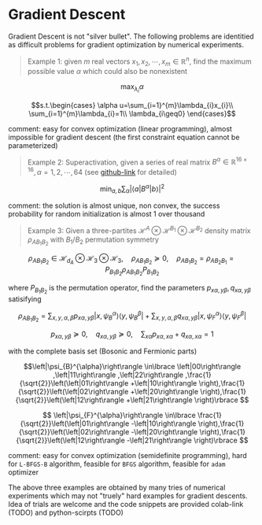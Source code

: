 # Gradient Descent

Gradient Descent is not "silver bullet". The following problems are identitied as difficult problems for gradient optimization by numerical experiments.

> Example 1: given $m$ real vectors $x_1,x_2,\cdots,x_m\in \mathbb{R}^n$, find the maximum possible value $\alpha$ which could also be nonexistent

$$\max_{\lambda_i} \alpha$$

$$s.t.\begin{cases}
\alpha u=\sum_{i=1}^{m}\lambda_{i}x_{i}\\
\sum_{i=1}^{m}\lambda_{i}=1\\
\lambda_{i\geq0}
\end{cases}$$

comment: easy for convex optimization (linear programming), almost impossible for gradient descent (the first constraint equation cannot be parameterized)

> Example 2: Superactivation, given a series of real matrix $B^{\alpha}\in \mathbb{R}^{16\times 16},\alpha=1,2,\cdots,64$ (see [github-link](https://github.com/husisy/biquadratic-optimization) for detailed)

$$\min_{a,b} \sum_{\alpha}\left|\left\langle a\right|B^{\alpha}\left|b\right\rangle \right|^{2}$$

comment: the solution is almost unique, non convex, the success probability for random initialization is almost 1 over thousand

> Example 3: Given a three-partites $\mathcal{H}^A\otimes\mathcal{H}^{B_1}\otimes\mathcal{H}^{B_2}$ density matrix $\rho_{AB_1B_2}$ with $B_1/B_2$ permutation symmetry

$$\rho_{AB_{1}B_{2}}\in\mathcal{H}_{d_{A}}\otimes\mathcal{H}_{3}\otimes\mathcal{H}_{3},\quad \rho_{AB_{1}B_{2}}\succeq 0,\quad\rho_{AB_{1}B_{2}}=\rho_{AB_{2}B_{1}}=P_{B_{1}B_{2}}\rho_{AB_{1}B_{2}}P_{B_{1}B_{2}}$$

where $P_{B_1B_2}$ is the permutation operator, find the parameters $p_{x\alpha,y\beta},q_{x\alpha,y\beta}$ satisifying

$$\rho_{AB_{1}B_{2}}=\sum_{x,y,\alpha,\beta}p_{x\alpha,y\beta}\left|x,\psi_{B}^{\alpha}\right\rangle \left\langle y,\psi_{B}^{\beta}\right|+\sum_{x,y,\alpha,\beta}q_{x\alpha,y\beta}\left|x,\psi_{F}^{\alpha}\right\rangle \left\langle y,\psi_{F}^{\beta}\right|$$

$$p_{x\alpha,y\beta}\succeq0,\quad q_{x\alpha,y\beta}\succeq0,\quad\sum_{x\alpha}p_{x\alpha,x\alpha}+q_{x\alpha,x\alpha}=1$$

with the complete basis set (Bosonic and Fermionic parts)

$$\left|\psi_{B}^{\alpha}\right\rangle \in\lbrace \left|00\right\rangle ,\left|11\right\rangle ,\left|22\right\rangle ,\frac{1}{\sqrt{2}}\left(\left|01\right\rangle +\left|10\right\rangle \right),\frac{1}{\sqrt{2}}\left(\left|02\right\rangle +\left|20\right\rangle \right),\frac{1}{\sqrt{2}}\left(\left|12\right\rangle +\left|21\right\rangle \right)\rbrace $$

$$ \left|\psi_{F}^{\alpha}\right\rangle \in\lbrace \frac{1}{\sqrt{2}}\left(\left|01\right\rangle -\left|10\right\rangle \right),\frac{1}{\sqrt{2}}\left(\left|02\right\rangle -\left|20\right\rangle \right),\frac{1}{\sqrt{2}}\left(\left|12\right\rangle -\left|21\right\rangle \right)\rbrace  $$

comment: easy for convex optimization (semidefinite programming), hard for `L-BFGS-B` algorithm, feasible for `BFGS` algorithm, feasible for `adam` optimizer

The above three examples are obtained by many tries of numerical experiments which may not "truely" hard examples for gradient descents. Idea of trials are welcome and the code snippets are provided colab-link (TODO) and python-scirpts (TODO)

